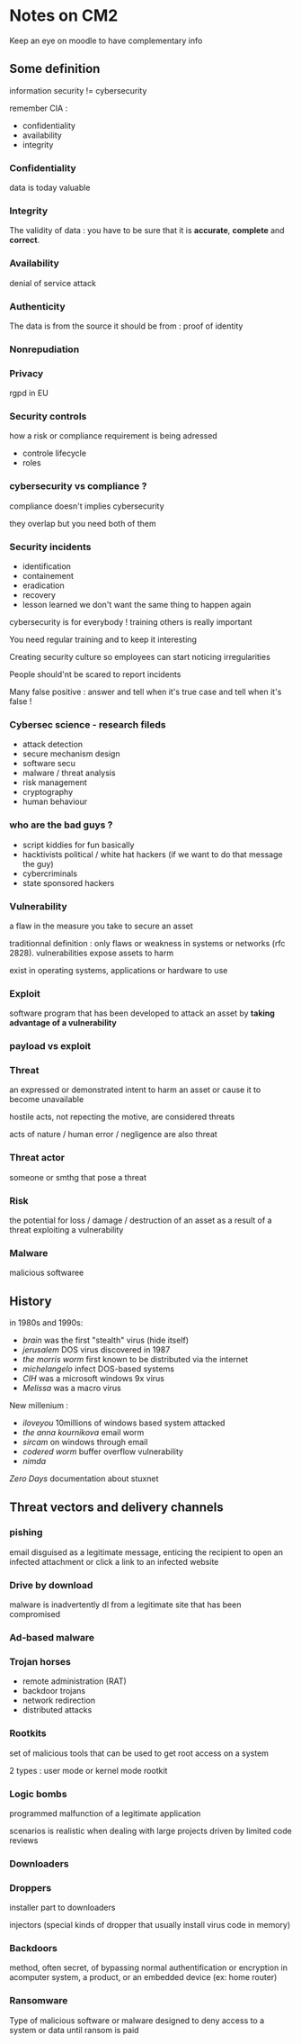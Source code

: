 # Notes on CM2

Keep an eye on moodle to have complementary info

## Some definition
information security != cybersecurity

remember CIA :
* confidentiality
* availability
* integrity

### Confidentiality

data is today valuable

### Integrity

The validity of data : you have to be sure that it is **accurate**, **complete** and **correct**.

### Availability

denial of service attack

### Authenticity

The data is from the source it should be from : proof of identity

### Nonrepudiation

### Privacy

rgpd in EU

### Security controls

how a risk or compliance requirement is being adressed
* controle lifecycle
* roles

### cybersecurity vs compliance ?

compliance doesn't implies cybersecurity

they overlap but you need both of them

### Security incidents

* identification
* containement
* eradication
* recovery
* lesson learned
    we don't want the same thing to happen again

cybersecurity is for everybody ! training others is really important

You need regular training and to keep it interesting

Creating security culture so employees can start noticing irregularities

People should'nt be scared to report incidents

Many false positive : answer and tell when it's true case and tell when it's false !

### Cybersec science - research fileds

* attack detection
* secure mechanism design
* software secu
* malware / threat analysis
* risk management
* cryptography
* human behaviour

### who are the bad guys ?

* script kiddies
    for fun basically
* hacktivists
    political / white hat hackers (if we want to do that message the guy)
* cybercriminals
* state sponsored hackers

### Vulnerability

a flaw in the measure you take to secure an asset

traditionnal definition : only flaws or weakness in systems or networks (rfc 2828). vulnerabilities expose assets to harm

exist in operating systems, applications or hardware to use

### Exploit

software program that has been developed to attack an asset by **taking advantage of a vulnerability**

### payload vs exploit

### Threat

an expressed or demonstrated intent to harm an asset or cause it to become unavailable

hostile acts, not repecting the motive, are considered threats

acts of nature / human error / negligence are also threat

### Threat actor

someone or smthg that pose a threat

### Risk

the potential for loss / damage / destruction of an asset as a result of a threat exploiting a vulnerability

### Malware

malicious softwaree

## History

in 1980s and 1990s: 

* *brain* was the first "stealth" virus (hide itself)
* *jerusalem* DOS virus discovered in 1987
* *the morris worm* first known to be distributed via the internet
* *michelangelo* infect DOS-based systems
* *CIH* was a microsoft windows 9x virus
* *Melissa* was a macro virus

New millenium :
* *iloveyou* 10millions of windows based system attacked
* *the anna kournikova* email worm
* *sircam* on windows through email
* *codered worm* buffer overflow vulnerability
* *nimda*

*Zero Days* documentation about stuxnet

## Threat vectors and delivery channels

### pishing

email disguised as a legitimate message, enticing the recipient to open an infected attachment or click a link to an infected website

### Drive by download

malware is inadvertently dl from a legitimate site that has been compromised

### Ad-based malware

### Trojan horses

* remote administration (RAT)
* backdoor trojans
* network redirection
*  distributed attacks

### Rootkits

set of malicious tools that can be used to get root access on a system

2 types : user mode or kernel mode rootkit

### Logic bombs

programmed malfunction of a legitimate application

scenarios is realistic when dealing with large projects driven by limited code reviews

### Downloaders

### Droppers

installer part to downloaders

injectors (special kinds of dropper that usually install virus code in memory)

### Backdoors

method, often secret, of bypassing normal authentification or encryption in acomputer system, a product, or an embedded device (ex: home router)

### Ransomware

Type of malicious software or malware designed to deny access to a system or data until ransom is paid

